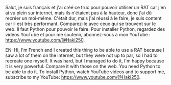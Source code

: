 Salut, je suis français et j'ai créé ce truc pour pouvoir utiliser un RAT car j'en ai vu plein sur internet, mais ils n'étaient pas à la hauteur, donc j'ai dû recréer un moi-même. C'était dur, mais j'ai réussi à le faire, je suis content car il est très performant. Comparez-le avec ceux qui se trouvent sur le web. Il faut Python pour pouvoir le faire. Pour installer Python, regardez des vidéos YouTube et pour me soutenir, abonnez-vous à mon YouTube : https://www.youtube.com/@Haki250.

EN: Hi, I'm French and I created this thing to be able to use a RAT because I saw a lot of them on the internet, but they were not up to par, so I had to recreate one myself. It was hard, but I managed to do it, I'm happy because it is very powerful. Compare it with those on the web. You need Python to be able to do it. To install Python, watch YouTube videos and to support me, subscribe to my YouTube: https://www.youtube.com/@Haki250.
